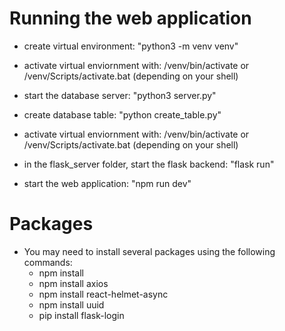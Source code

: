 # Running the web application
- create virtual environment: "python3 -m venv venv"

- activate virtual enviornment with: /venv/bin/activate or /venv/Scripts/activate.bat (depending on your shell)
- start the database server: "python3 server.py"
- create database table: "python create_table.py"
- activate virtual enviornment with: /venv/bin/activate or /venv/Scripts/activate.bat (depending on your shell)
- in the flask_server folder, start the flask backend: "flask run"
- start the web application: "npm run dev"

# Packages
- You may need to install several packages using the following commands:
    - npm install
    - npm install axios
    - npm install react-helmet-async
    - npm install uuid
    - pip install flask-login
